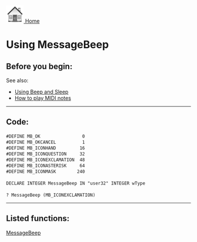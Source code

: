 [<img src="../images/home.png"> Home ](https://github.com/VFPX/Win32API)  

# Using MessageBeep

## Before you begin:
See also:

* [Using Beep and Sleep](sample_240.md)  
* [How to play MIDI notes](sample_537.md)  
  
***  


## Code:
```foxpro  
#DEFINE MB_OK                0
#DEFINE MB_OKCANCEL          1
#DEFINE MB_ICONHAND         16
#DEFINE MB_ICONQUESTION     32
#DEFINE MB_ICONEXCLAMATION  48
#DEFINE MB_ICONASTERISK     64
#DEFINE MB_ICONMASK        240

DECLARE INTEGER MessageBeep IN "user32" INTEGER wType
	
? MessageBeep (MB_ICONEXCLAMATION)  
```  
***  


## Listed functions:
[MessageBeep](../libraries/user32/MessageBeep.md)  
